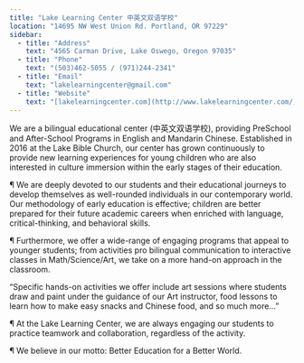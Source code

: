 ```yaml
---
title: "Lake Learning Center 中英文双语学校"
location: "14695 NW West Union Rd. Portland, OR 97229"
sidebar:
  - title: "Address"
    text: "4565 Carman Drive, Lake Oswego, Oregon 97035"
  - title: "Phone"
    text: "(503)462-5055 / (971)244-2341"
  - title: "Email"
    text: "lakelearningcenter@gmail.com"
  - title: "Website"
    text: "[lakelearningcenter.com](http://www.lakelearningcenter.com/)"
---
```


We are a bilingual educational center (中英文双语学校), providing PreSchool and After-School Programs in English and Mandarin Chinese. Established in 2016 at the Lake Bible Church, our center has grown continuously to provide new learning experiences for young children who are also interested in culture immersion within the early stages of their education.

¶ We are deeply devoted to our students and their educational journeys to develop themselves as well-rounded individuals in our contemporary world. Our methodology of early education is effective; children are better prepared for their future academic careers when enriched with language, critical-thinking, and behavioral skills.

¶ Furthermore, we offer a wide-range of engaging programs that appeal to younger students; from activities pro bilingual communication to interactive classes in Math/Science/Art, we take on a more hand-on approach in the classroom.

“Specific hands-on activities we offer include art sessions where students draw and paint under the guidance of our Art instructor, food lessons to learn how to make easy snacks and Chinese food, and so much more…”

¶ At the Lake Learning Center, we are always engaging our students to practice teamwork and collaboration, regardless of the activity.

¶ We believe in our motto: Better Education for a Better World.
